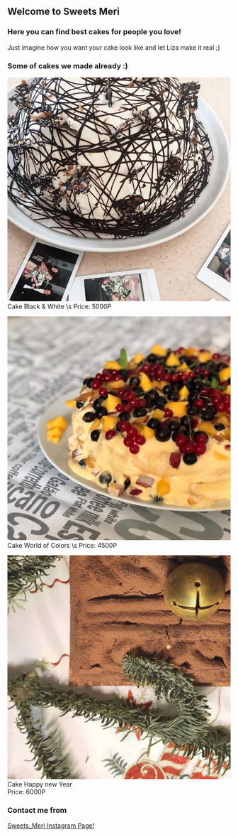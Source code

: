 ## Welcome to Sweets Meri

### Here you can find best cakes for people you love!

Just imagine how you want your cake look like and let Liza make it real ;)



### Some of cakes we made already :)

![Image of Cake1](/cake1.jpg)
Cake Black & White \s
Price: 5000Р

![Image of Cake2](/cake2.jpg)
Cake World of Colors \s
Price: 4500Р

![Image of Cake3](/cake3.jpg)
Cake Happy new Year \
Price: 6000Р

### Contact me from

[Sweets_Meri Instagram Page!](https://www.instagram.com/sweets_meri/)


